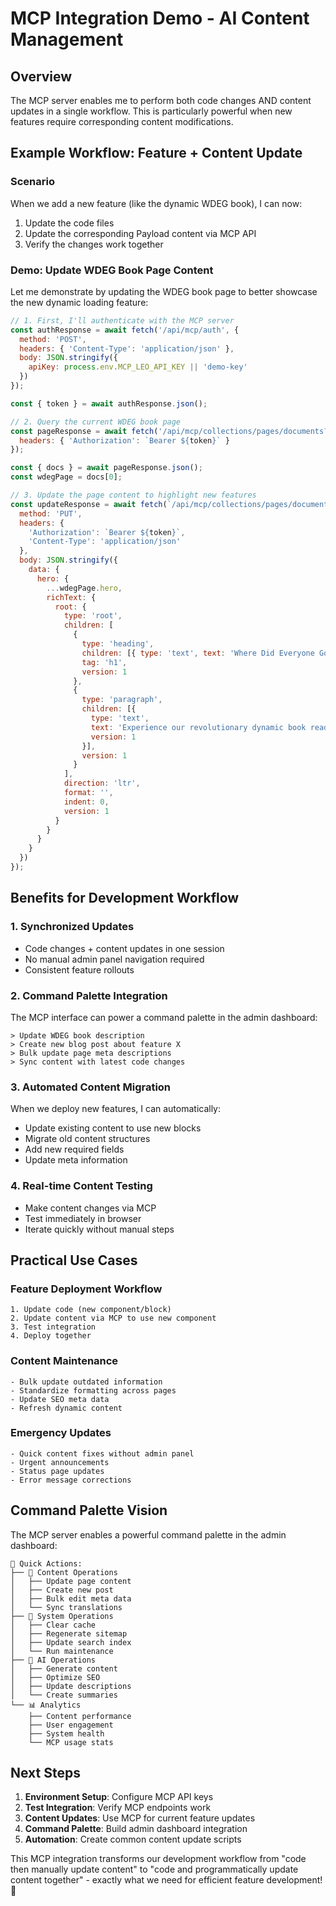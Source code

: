 # MCP Integration Demo - AI Content Management

## Overview
The MCP server enables me to perform both code changes AND content updates in a single workflow. This is particularly powerful when new features require corresponding content modifications.

## Example Workflow: Feature + Content Update

### Scenario
When we add a new feature (like the dynamic WDEG book), I can now:
1. Update the code files
2. Update the corresponding Payload content via MCP API
3. Verify the changes work together

### Demo: Update WDEG Book Page Content

Let me demonstrate by updating the WDEG book page to better showcase the new dynamic loading feature:

```javascript
// 1. First, I'll authenticate with the MCP server
const authResponse = await fetch('/api/mcp/auth', {
  method: 'POST',
  headers: { 'Content-Type': 'application/json' },
  body: JSON.stringify({ 
    apiKey: process.env.MCP_LEO_API_KEY || 'demo-key' 
  })
});

const { token } = await authResponse.json();

// 2. Query the current WDEG book page
const pageResponse = await fetch('/api/mcp/collections/pages/documents?where={"slug":"wdeg-book"}', {
  headers: { 'Authorization': `Bearer ${token}` }
});

const { docs } = await pageResponse.json();
const wdegPage = docs[0];

// 3. Update the page content to highlight new features
const updateResponse = await fetch(`/api/mcp/collections/pages/documents/${wdegPage.id}`, {
  method: 'PUT',
  headers: {
    'Authorization': `Bearer ${token}`,
    'Content-Type': 'application/json'
  },
  body: JSON.stringify({
    data: {
      hero: {
        ...wdegPage.hero,
        richText: {
          root: {
            type: 'root',
            children: [
              {
                type: 'heading',
                children: [{ type: 'text', text: 'Where Did Everyone Go?', version: 1 }],
                tag: 'h1',
                version: 1
              },
              {
                type: 'paragraph',
                children: [{ 
                  type: 'text', 
                  text: 'Experience our revolutionary dynamic book reader with instant language switching, chapter navigation, and real-time content loading. No database bloat, just pure reading experience.',
                  version: 1 
                }],
                version: 1
              }
            ],
            direction: 'ltr',
            format: '',
            indent: 0,
            version: 1
          }
        }
      }
    }
  })
});
```

## Benefits for Development Workflow

### 1. **Synchronized Updates**
- Code changes + content updates in one session
- No manual admin panel navigation required
- Consistent feature rollouts

### 2. **Command Palette Integration**
The MCP interface can power a command palette in the admin dashboard:
```
> Update WDEG book description
> Create new blog post about feature X
> Bulk update page meta descriptions
> Sync content with latest code changes
```

### 3. **Automated Content Migration**
When we deploy new features, I can automatically:
- Update existing content to use new blocks
- Migrate old content structures
- Add new required fields
- Update meta information

### 4. **Real-time Content Testing**
- Make content changes via MCP
- Test immediately in browser
- Iterate quickly without manual steps

## Practical Use Cases

### Feature Deployment Workflow
```
1. Update code (new component/block)
2. Update content via MCP to use new component
3. Test integration
4. Deploy together
```

### Content Maintenance
```
- Bulk update outdated information
- Standardize formatting across pages
- Update SEO meta data
- Refresh dynamic content
```

### Emergency Updates
```
- Quick content fixes without admin panel
- Urgent announcements
- Status page updates
- Error message corrections
```

## Command Palette Vision

The MCP server enables a powerful command palette in the admin dashboard:

```
🎯 Quick Actions:
├── 📝 Content Operations
│   ├── Update page content
│   ├── Create new post
│   ├── Bulk edit meta data
│   └── Sync translations
├── 🔧 System Operations  
│   ├── Clear cache
│   ├── Regenerate sitemap
│   ├── Update search index
│   └── Run maintenance
├── 🤖 AI Operations
│   ├── Generate content
│   ├── Optimize SEO
│   ├── Update descriptions
│   └── Create summaries
└── 📊 Analytics
    ├── Content performance
    ├── User engagement
    ├── System health
    └── MCP usage stats
```

## Next Steps

1. **Environment Setup**: Configure MCP API keys
2. **Test Integration**: Verify MCP endpoints work
3. **Content Updates**: Use MCP for current feature updates
4. **Command Palette**: Build admin dashboard integration
5. **Automation**: Create common content update scripts

This MCP integration transforms our development workflow from "code then manually update content" to "code and programmatically update content together" - exactly what we need for efficient feature development! 🚀

